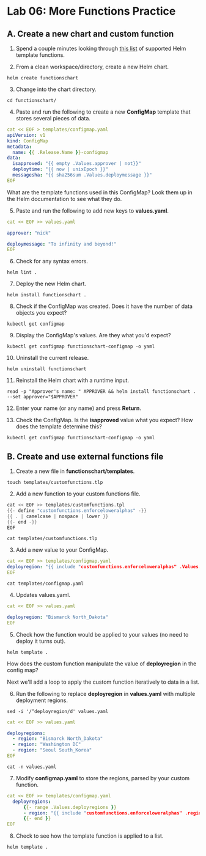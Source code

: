 # Lab 06: More Functions Practice

## A. Create a new chart and custom function

1. Spend a couple minutes looking through [this list](https://helm.sh/docs/chart_template_guide/function_list/) of supported Helm template functions.

2. From a clean workspace/directory, create a new Helm chart.

```
helm create functionschart
```

3. Change into the chart directory.

```
cd functionschart/
```

4. Paste and run the following to create a new **ConfigMap** template that stores several pieces of data.

```yaml
cat << EOF > templates/configmap.yaml
apiVersion: v1
kind: ConfigMap
metadata:
  name: {{ .Release.Name }}-configmap
data:
  isapproved: "{{ empty .Values.approver | not}}"
  deploytime: "{{ now | unixEpoch }}"
  messagesha: "{{ sha256sum .Values.deploymessage }}"
EOF
```

What are the template functions used in this ConfigMap? Look them up in the Helm documentation to see what they do.

5. Paste and run the following to add new keys to **values.yaml**.

```yaml
cat << EOF >> values.yaml

approver: "nick"

deploymessage: "To infinity and beyond!"
EOF
```

6. Check for any syntax errors.

```
helm lint .
```

7. Deploy the new Helm chart.

```
helm install functionschart .
```

8. Check if the ConfigMap was created. Does it have the number of data objects you expect?

```
kubectl get configmap
```

9. Display the ConfigMap's values. Are they what you'd expect?

```
kubectl get configmap functionschart-configmap -o yaml
```

10. Uninstall the current release.

```
helm uninstall functionschart
```

11. Reinstall the Helm chart with a runtime input.

```
read -p "Approver's name: " APPROVER && helm install functionschart . --set approver="$APPROVER"
```

12. Enter your name (or any name) and press **Return**.

13. Check the ConfigMap. Is the **isapproved** value what you expect? How does the template determine this?

```
kubectl get configmap functionschart-configmap -o yaml
```

## B. Create and use external functions file

1. Create a new file in **functionschart/templates**.

```
touch templates/customfunctions.tlp
```

2. Add a new function to your custom functions file.

```go
cat << EOF >> templates/customfunctions.tpl
{{- define "customfunctions.enforceloweralphas" -}}
{{ . | camelcase | nospace | lower }}
{{- end -}}
EOF
```
```
cat templates/customfunctions.tlp
```

3. Add a new value to your ConfigMap.

```yaml
cat << EOF >> templates/configmap.yaml
deployregion: "{{ include "customfunctions.enforceloweralphas" .Values.deployregion }}"
EOF
```
```
cat templates/configmap.yaml
```

4. Updates values.yaml.

```yaml
cat << EOF >> values.yaml

deployregion: "Bismarck North_Dakota"
EOF
```

5. Check how the function would be applied to your values (no need to deploy it turns out).

```
helm template .
```

How does the custom function manipulate the value of **deployregion** in the config map?

Next we'll add a loop to apply the custom function iteratively to data in a list.

6. Run the following to replace **deployregion** in **values.yaml** with multiple deployment regions.

```
sed -i '/^deployregion/d' values.yaml
```
```yaml
cat << EOF >> values.yaml

deployregions:
  - region: "Bismarck North_Dakota"
  - region: "Washington DC"
  - region: "Seoul South_Korea"
EOF
```
```
cat -n values.yaml
```

7. Modify **configmap.yaml** to store the regions, parsed by your custom function.

```yaml
cat << EOF >> templates/configmap.yaml
  deployregions:
      {{- range .Values.deployregions }}
      - region: "{{ include "customfunctions.enforceloweralphas" .region }}"
      {{- end }}
EOF
```

8. Check to see how the template function is applied to a list.

```
helm template .
```
